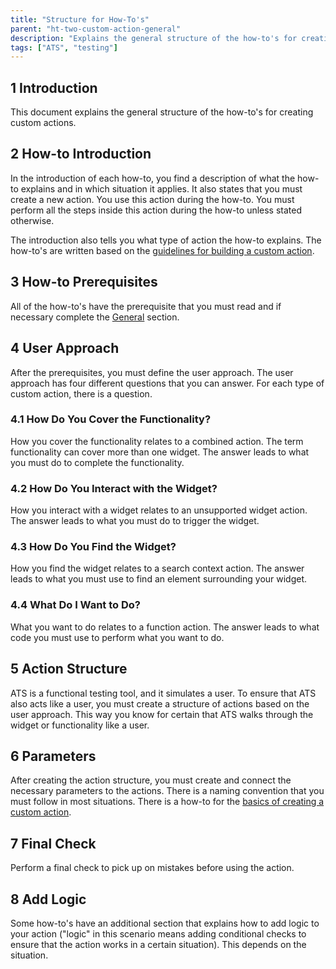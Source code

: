 ```yaml
---
title: "Structure for How-To's"
parent: "ht-two-custom-action-general"
description: "Explains the general structure of the how-to's for creating custom actions."
tags: ["ATS", "testing"]
---
```


## 1 Introduction

This document explains the general structure of the how-to's for creating custom actions.

## 2 How-to Introduction

In the introduction of each how-to, you find a description of what the how-to explains and in which situation it applies. It also states that you must create a new action. You use this action during the how-to. You must perform all the steps inside this action during the how-to unless stated otherwise.

The introduction also tells you what type of action the how-to explains. The how-to's are written based on the [guidelines for building a custom action](ht-two-guidelines-custom-action).

## 3 How-to Prerequisites

All of the how-to's have the prerequisite that you must read and if necessary complete the [General](ht-two-custom-action-general) section.

## 4 User Approach

After the prerequisites, you must define the user approach. The user approach has four different questions that you can answer. For each type of custom action, there is a question.

### 4.1 How Do You Cover the Functionality?

How you cover the functionality relates to a combined action. The term functionality can cover more than one widget. The answer leads to what you must do to complete the functionality.

### 4.2 How Do You Interact with the Widget?

How you interact with a widget relates to an unsupported widget action. The answer leads to what you must do to trigger the widget.

### 4.3 How Do You Find the Widget?

How you find the widget relates to a search context action. The answer leads to what you must use to find an element surrounding your widget.

### 4.4 What Do I Want to Do?

What you want to do relates to a function action. The answer leads to what code you must use to perform what you want to do.

## 5 Action Structure

ATS is a functional testing tool, and it simulates a user. To ensure that ATS also acts like a user, you must create a structure of actions based on the user approach. This way you know for certain that ATS walks through the widget or functionality like a user. 

## 6 Parameters

After creating the action structure, you must create and connect the necessary parameters to the actions. There is a naming convention that you must follow in most situations. There is a how-to for the [basics of creating a custom action](ht-two-custom-action-basics).

## 7 Final Check

Perform a final check to pick up on mistakes before using the action.

## 8 Add Logic

Some how-to's have an additional section that explains how to add logic to your action ("logic" in this scenario means adding conditional checks to ensure that the action works in a certain situation). This depends on the situation.
